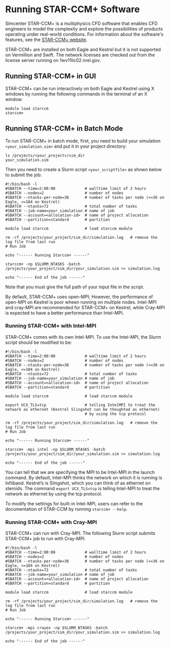 # Running STAR-CCM+ Software


Simcenter STAR-CCM+ is a multiphysics CFD software that enables CFD engineers to model the complexity and explore the possibilities of products operating under real-world conditions. For information about the software's features, see the [STAR-CCM+
website](https://mdx.plm.automation.siemens.com/star-ccm-plus).

STAR-CCM+ are installed on both Eagle and Kestrel but it is not supported on Vermillion and Swift. The network
licenses are checked out from the license server running on 1wv11lic02.nrel.gov. 

## Running STAR-CCM+ in GUI

STAR-CCM+ can be run interactively on both Eagle and Kestrel using X windows by running the following commands in the terminal of an X window.

```
module load starccm
starccm+
```

## Running STAR-CCM+ in Batch Mode

To run STAR-CCM+ in batch mode, first, you need to build your simulation `<your_simulation.sim>` and
put it in your project directory:

```
ls /projects/<your_project>/sim_dir
your_simulation.sim
```

Then you need to create a Slurm script `<your_scriptfile>` as shown below to submit the job:

``` 
#!/bin/bash -l
#SBATCH --time=2:00:00             # walltime limit of 2 hours
#SBATCH --nodes=2                  # number of nodes
#SBATCH --ntasks-per-node=36       # number of tasks per node (<=36 on Eagle, <=104 on Kestrel)
#SBATCH --ntasks=72                # total number of tasks
#SBATCH --job-name=your_simulation # name of job
#SBATCH --account=<allocation-id>  # name of project allocation
#SBATCH --partition=standard       # partition

module load starccm                # load starccm module

rm -rf /projects/your_project/sim_dir/simulation.log   # remove the log file from last run
# Run Job

echo "------ Running Starccm+ ------"
    
starccm+ -np $SLURM_NTASKS -batch /projects/your_project/sim_dir/your_simulation.sim >> simulation.log

echo "------ End of the job ------"
```

Note that you must give the full path of your input file in the script.

By default, STAR-CCM+ uses open-MPI; However, the performance of open-MPI on Kestrel is poor wheen running on multiple nodes. Intel-MPI and cray-MPI are recommended for STAR-CCM+ on Kestrel, while Cray-MPI is expected to have a better performance than Intel-MPI. 

### Running STAR-CCM+ with Intel-MPI

STAR-CCM+ comes with its own Intel-MPI. To use the Intel-MPI, the Slurm script should be modified to be:

``` 
#!/bin/bash -l
#SBATCH --time=2:00:00             # walltime limit of 2 hours
#SBATCH --nodes=2                  # number of nodes
#SBATCH --ntasks-per-node=36       # number of tasks per node (<=36 on Eagle, <=104 on Kestrel)
#SBATCH --ntasks=72                # total number of tasks
#SBATCH --job-name=your_simulation # name of job
#SBATCH --account=<allocation-id>  # name of project allocation
#SBATCH --partition=standard       # partition

module load starccm                # load starccm module

export UCX_TLS=tcp                 # telling IntelMPI to treat the network as ethernet (Kestrel Slingshot can be thoughted as ethernet) 
                                   # by using the tcp protocol

rm -rf /projects/your_project/sim_dir/simulation.log   # remove the log file from last run
# Run Job

echo "------ Running Starccm+ ------"
    
starccm+ -mpi intel -np $SLURM_NTASKS -batch /projects/your_project/sim_dir/your_simulation.sim >> simulation.log

echo "------ End of the job ------"
```

You can tell that we are specifying the MPI to be Intel-MPI in the launch command. By default, Intel-MPI thinks the network on which it is running is Infiiband. Kestrel’s is Slingshot, which you can think of as ethernet on steroids. The command `export UCX_TLS=tcp` is telling Intel-MPI to treat the network as ethernet by using the tcp protocol.

To modify the settings for built-in Intel-MPI, users can refer to the documentation of STAR-CCM by running `starccm+ --help`.

### Running STAR-CCM+ with Cray-MPI

STAR-CCM+ can run with Cray-MPI. The following Slurm script submits STAR-CCM+ job to run with Cray-MPI.

``` 
#!/bin/bash -l
#SBATCH --time=2:00:00             # walltime limit of 2 hours
#SBATCH --nodes=2                  # number of nodes
#SBATCH --ntasks-per-node=36       # number of tasks per node (<=36 on Eagle, <=104 on Kestrel)
#SBATCH --ntasks=72                # total number of tasks
#SBATCH --job-name=your_simulation # name of job
#SBATCH --account=<allocation-id>  # name of project allocation
#SBATCH --partition=standard       # partition

module load starccm                # load starccm module

rm -rf /projects/your_project/sim_dir/simulation.log   # remove the log file from last run
# Run Job

echo "------ Running Starccm+ ------"
    
starccm+ -mpi crayex -np $SLURM_NTASKS -batch /projects/your_project/sim_dir/your_simulation.sim >> simulation.log

echo "------ End of the job ------"
```

